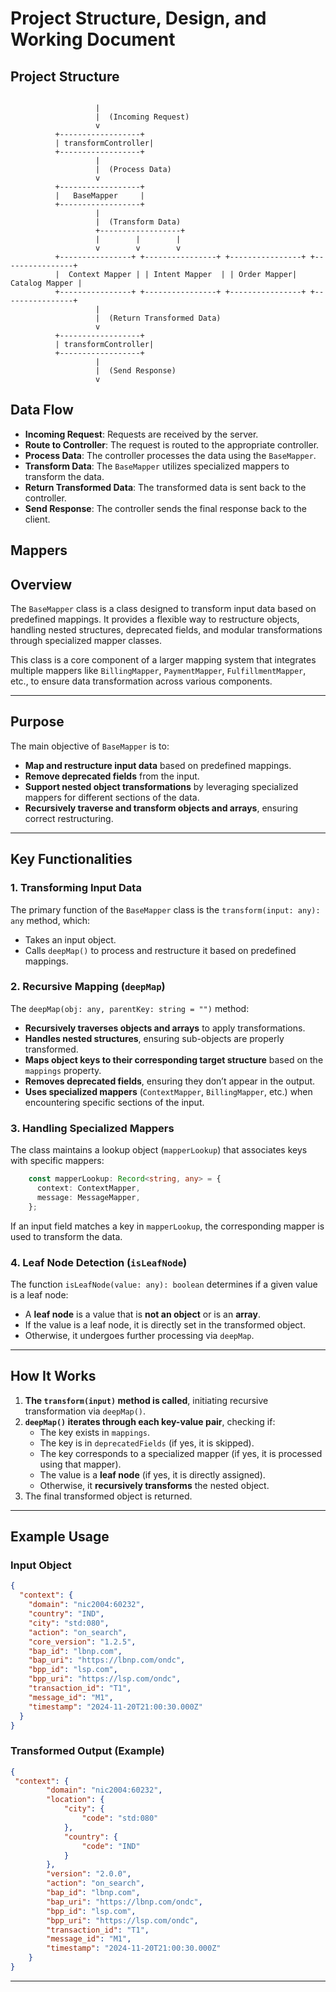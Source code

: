 # Project Structure, Design, and Working Document

## Project Structure


```

                   |
                   |  (Incoming Request)
                   v
          +------------------+
          | transformController|
          +------------------+
                   |
                   |  (Process Data)
                   v
          +------------------+
          |   BaseMapper     |
          +------------------+
                   |
                   |  (Transform Data)
                   +------------------+
                   |        |        |
                   v        v        v
          +----------------+ +----------------+ +----------------+ +----------------+
          |  Context Mapper | | Intent Mapper  | | Order Mapper| Catalog Mapper |
          +----------------+ +----------------+ +----------------+ +----------------+
                   |
                   |  (Return Transformed Data)
                   v
          +------------------+
          | transformController|
          +------------------+
                   |
                   |  (Send Response)
                   v

```

## Data Flow
- **Incoming Request**: Requests are received by the server.
- **Route to Controller**: The request is routed to the appropriate controller.
- **Process Data**: The controller processes the data using the `BaseMapper`.
- **Transform Data**: The `BaseMapper` utilizes specialized mappers to transform the data.
- **Return Transformed Data**: The transformed data is sent back to the controller.
- **Send Response**: The controller sends the final response back to the client.


## Mappers

## **Overview**
The `BaseMapper` class is a class designed to transform input data based on predefined mappings. It provides a flexible way to restructure objects, handling nested structures, deprecated fields, and modular transformations through specialized mapper classes.

This class is a core component of a larger mapping system that integrates multiple mappers like `BillingMapper`, `PaymentMapper`, `FulfillmentMapper`, etc., to ensure data transformation across various components.

---

## **Purpose**
The main objective of `BaseMapper` is to:
- **Map and restructure input data** based on predefined mappings.
- **Remove deprecated fields** from the input.
- **Support nested object transformations** by leveraging specialized mappers for different sections of the data.
- **Recursively traverse and transform objects and arrays**, ensuring correct restructuring.

---

## **Key Functionalities**
### 1. **Transforming Input Data**
The primary function of the `BaseMapper` class is the `transform(input: any): any` method, which:
- Takes an input object.
- Calls `deepMap()` to process and restructure it based on predefined mappings.

### 2. **Recursive Mapping (`deepMap`)**
The `deepMap(obj: any, parentKey: string = "")` method:
- **Recursively traverses objects and arrays** to apply transformations.
- **Handles nested structures**, ensuring sub-objects are properly transformed.
- **Maps object keys to their corresponding target structure** based on the `mappings` property.
- **Removes deprecated fields**, ensuring they don’t appear in the output.
- **Uses specialized mappers** (`ContextMapper`, `BillingMapper`, etc.) when encountering specific sections of the input.

### 3. **Handling Specialized Mappers**
The class maintains a lookup object (`mapperLookup`) that associates keys with specific mappers:
```typescript
    const mapperLookup: Record<string, any> = {
      context: ContextMapper,
      message: MessageMapper,
    };
```
If an input field matches a key in `mapperLookup`, the corresponding mapper is used to transform the data.

### 4. **Leaf Node Detection (`isLeafNode`)**
The function `isLeafNode(value: any): boolean` determines if a given value is a leaf node:
- A **leaf node** is a value that is **not an object** or is an **array**.
- If the value is a leaf node, it is directly set in the transformed object.
- Otherwise, it undergoes further processing via `deepMap`.

---

## **How It Works**
1. **The `transform(input)` method is called**, initiating recursive transformation via `deepMap()`.
2. **`deepMap()` iterates through each key-value pair**, checking if:
   - The key exists in `mappings`.
   - The key is in `deprecatedFields` (if yes, it is skipped).
   - The key corresponds to a specialized mapper (if yes, it is processed using that mapper).
   - The value is a **leaf node** (if yes, it is directly assigned).
   - Otherwise, it **recursively transforms** the nested object.
3. The final transformed object is returned.

---

## **Example Usage**
### **Input Object**
```json
{
  "context": {
    "domain": "nic2004:60232",
    "country": "IND",
    "city": "std:080",
    "action": "on_search",
    "core_version": "1.2.5",
    "bap_id": "lbnp.com",
    "bap_uri": "https://lbnp.com/ondc",
    "bpp_id": "lsp.com",
    "bpp_uri": "https://lsp.com/ondc",
    "transaction_id": "T1",
    "message_id": "M1",
    "timestamp": "2024-11-20T21:00:30.000Z"
  }
}
```
### **Transformed Output (Example)**
```json
{
 "context": {
        "domain": "nic2004:60232",
        "location": {
            "city": {
                "code": "std:080"
            },
            "country": {
                "code": "IND"
            }
        },
        "version": "2.0.0",
        "action": "on_search",
        "bap_id": "lbnp.com",
        "bap_uri": "https://lbnp.com/ondc",
        "bpp_id": "lsp.com",
        "bpp_uri": "https://lsp.com/ondc",
        "transaction_id": "T1",
        "message_id": "M1",
        "timestamp": "2024-11-20T21:00:30.000Z"
    }
}
```

---






